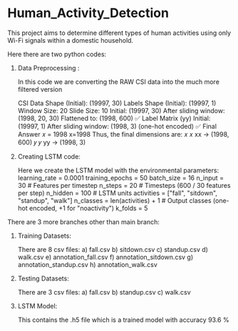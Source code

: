 # Human_Activity_Detection
This project aims to determine different types of human activities using only Wi-Fi signals within a domestic household.


Here there are two python codes:

1) Data Preprocessing :

   In this code we are converting the RAW CSI data into the much more filtered version

   CSI Data Shape (Initial): (19997, 30)
   Labels Shape (Initial): (19997, 1)
   Window Size: 20
   Slide Size: 10
   Initial: (19997, 30)
   After sliding window: (1998, 20, 30)
   Flattened to: (1998, 600) ✅
   Label Matrix (yy)
   Initial: (19997, 1)
   After sliding window: (1998, 3) (one-hot encoded) ✅
   Final Answer 𝑥 = 1998 x=1998 Thus, the final dimensions are:
   𝑥 𝑥 xx → (1998, 600)
   𝑦 𝑦 yy → (1998, 3)

3) Creating LSTM code:

   Here we create the LSTM model with the environmental parameters:
     learning_rate = 0.0001
     training_epochs = 50
     batch_size = 16
     n_input = 30  # Features per timestep
     n_steps = 20  # Timesteps (600 / 30 features per step)
     n_hidden = 100  # LSTM units
     activities = ["fall", "sitdown", "standup", "walk"]
     n_classes = len(activities) + 1  # Output classes (one-hot encoded, +1 for "noactivity")
     k_folds = 5



There are 3 more branches other than main branch:

1) Training Datasets:
   
    There are 8 csv files:
     a) fall.csv
     b) sitdown.csv
     c) standup.csv
     d) walk.csv
     e) annotation_fall.csv
     f) annotation_sitdown.csv
     g) annotation_standup.csv
     h) annotation_walk.csv
   
2) Testing Datasets:

     There are 3 csv files:
     a) fall.csv
     b) standup.csv
     c) walk.csv
   
4) LSTM Model:

   This contains the .h5 file which is a trained model with accuracy 93.6 %
  
